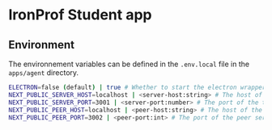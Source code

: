 # IronProf Student app

## Environment

The environnement variables can be defined in the `.env.local` file in the `apps/agent` directory.

```bash
ELECTRON=false (default) | true # Whether to start the electron wrapper or not.
NEXT_PUBLIC_SERVER_HOST=localhost | <server-host:string> # The host of the teacher app.
NEXT_PUBLIC_SERVER_PORT=3001 | <server-port:number> # The port of the teacher app.
NEXT_PUBLIC_PEER_HOST=localhost | <peer-host:string> # The host of the peer server (usually the same as the teacher server).
NEXT_PUBLIC_PEER_PORT=3002 | <peer-port:int> # The port of the peer server.
```
